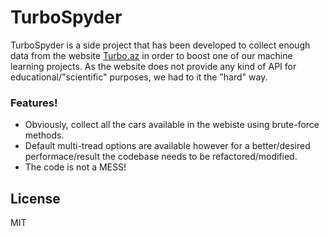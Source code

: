 # TurboSpyder

  TurboSpyder is a side project that has been developed to collect enough data from the website [Turbo.az](https://turbo.az/) in order to boost one of our machine learning projects. As the website does not provide any kind of API for educational/"scientific" purposes, we had to it the "hard" way.


### Features!

  - Obviously, collect all the cars available in the webiste using brute-force methods.
  - Default multi-tread options are available however for a better/desired performace/result the codebase needs to be refactored/modified.
  - The code is not a MESS! 


License
----

MIT
